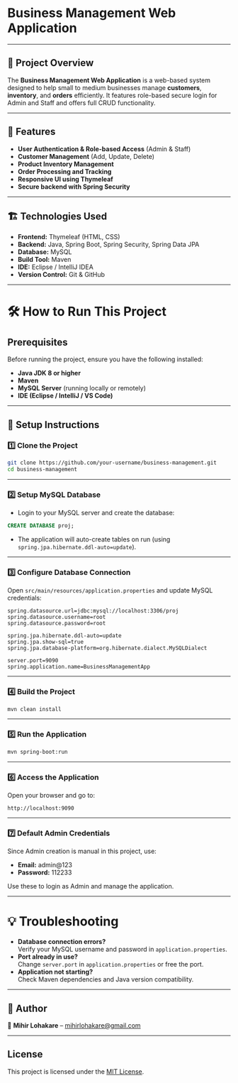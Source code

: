# Business Management Web Application

---

## 📌 Project Overview  
The **Business Management Web Application** is a web-based system designed to help small to medium businesses manage **customers**, **inventory**, and **orders** efficiently. It features role-based secure login for Admin and Staff and offers full CRUD functionality.

---

## 🚀 Features  
- **User Authentication & Role-based Access** (Admin & Staff)  
- **Customer Management** (Add, Update, Delete)  
- **Product Inventory Management**  
- **Order Processing and Tracking**  
- **Responsive UI using Thymeleaf**  
- **Secure backend with Spring Security**  

---

## 🏗️ Technologies Used  
- **Frontend:** Thymeleaf (HTML, CSS)  
- **Backend:** Java, Spring Boot, Spring Security, Spring Data JPA  
- **Database:** MySQL  
- **Build Tool:** Maven  
- **IDE:** Eclipse / IntelliJ IDEA  
- **Version Control:** Git & GitHub  

---

# 🛠 How to Run This Project  

## Prerequisites  
Before running the project, ensure you have the following installed:  
- **Java JDK 8 or higher**  
- **Maven**  
- **MySQL Server** (running locally or remotely)  
- **IDE (Eclipse / IntelliJ / VS Code)**  

---

## 📂 Setup Instructions  

### 1️⃣ Clone the Project  
```bash
git clone https://github.com/your-username/business-management.git
cd business-management
```

---

### 2️⃣ Setup MySQL Database  
- Login to your MySQL server and create the database:  
```sql
CREATE DATABASE proj;
```

- The application will auto-create tables on run (using `spring.jpa.hibernate.ddl-auto=update`).

---

### 3️⃣ Configure Database Connection  
Open `src/main/resources/application.properties` and update MySQL credentials:  
```properties
spring.datasource.url=jdbc:mysql://localhost:3306/proj
spring.datasource.username=root
spring.datasource.password=root

spring.jpa.hibernate.ddl-auto=update
spring.jpa.show-sql=true
spring.jpa.database-platform=org.hibernate.dialect.MySQLDialect

server.port=9090
spring.application.name=BusinessManagementApp
```

---

### 4️⃣ Build the Project  
```bash
mvn clean install
```

---

### 5️⃣ Run the Application  
```bash
mvn spring-boot:run
```

---

### 6️⃣ Access the Application  
Open your browser and go to:  
```
http://localhost:9090
```

---

### 7️⃣ Default Admin Credentials  
Since Admin creation is manual in this project, use:  
- **Email:** admin@123  
- **Password:** 112233  

Use these to login as Admin and manage the application.

---

# 💡 Troubleshooting  
- **Database connection errors?**  
  Verify your MySQL username and password in `application.properties`.  
- **Port already in use?**  
  Change `server.port` in `application.properties` or free the port.  
- **Application not starting?**  
  Check Maven dependencies and Java version compatibility.  

---

## 🔗 Author  
📧 **Mihir Lohakare** – [mihirlohakare@gmail.com](mailto:mihirlohakare@gmail.com)  

---

## License  
This project is licensed under the [MIT License](LICENSE.txt).  
```

